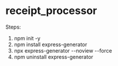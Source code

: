 # receipt_processor

Steps:
1. npm init -y
2. npm install express-generator
3. npx express-generator --noview --force
4. npm uninstall express-generator